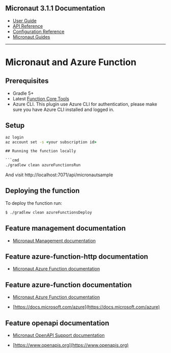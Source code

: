 ## Micronaut 3.1.1 Documentation

- [User Guide](https://docs.micronaut.io/3.1.1/guide/index.html)
- [API Reference](https://docs.micronaut.io/3.1.1/api/index.html)
- [Configuration Reference](https://docs.micronaut.io/3.1.1/guide/configurationreference.html)
- [Micronaut Guides](https://guides.micronaut.io/index.html)
---

# Micronaut and Azure Function

## Prerequisites

- Gradle 5+
- Latest [Function Core Tools](https://aka.ms/azfunc-install)
- Azure CLI. This plugin use Azure CLI for authentication, please make sure you have Azure CLI installed and logged in.

## Setup

```cmd
az login
az account set -s <your subscription id>

## Running the function locally

```cmd
./gradlew clean azureFunctionsRun
```

And visit http://localhost:7071/api/micronautsample

## Deploying the function

To deploy the function run:

```bash
$ ./gradlew clean azureFunctionsDeploy
```


## Feature management documentation

- [Micronaut Management documentation](https://docs.micronaut.io/latest/guide/index.html#management)

## Feature azure-function-http documentation

- [Micronaut Azure Function documentation](https://micronaut-projects.github.io/micronaut-azure/latest/guide/index.html#azureHttpFunctions)

## Feature azure-function documentation

- [Micronaut Azure Function documentation](https://micronaut-projects.github.io/micronaut-azure/latest/guide/index.html#simpleAzureFunctions)

- [https://docs.microsoft.com/azure](https://docs.microsoft.com/azure)

## Feature openapi documentation

- [Micronaut OpenAPI Support documentation](https://micronaut-projects.github.io/micronaut-openapi/latest/guide/index.html)

- [https://www.openapis.org](https://www.openapis.org)

